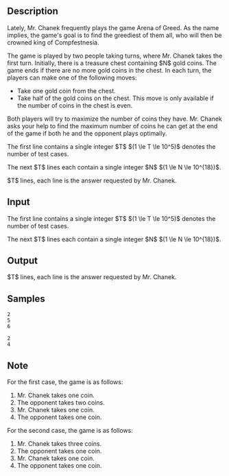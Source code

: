 ## Description

<div><p>Lately, Mr. Chanek frequently plays the game <span class="tex-font-style-bf">Arena of Greed</span>. As the name implies, the game's goal is to find the greediest of them all, who will then be crowned king of Compfestnesia.</p><p>The game is played by two people taking turns, where Mr. Chanek takes the first turn. Initially, there is a treasure chest containing $N$ gold coins. The game ends if there are no more gold coins in the chest. In each turn, the players can make one of the following moves:</p><ul> <li> Take one gold coin from the chest. </li><li> Take half of the gold coins on the chest. This move is only available if the number of coins in the chest is even. </li></ul><p>Both players will try to maximize the number of coins they have. Mr. Chanek asks your help to find the maximum number of coins he can get at the end of the game if both he and the opponent plays optimally.</p></div><div class="input-specification"><p>The first line contains a single integer $T$ $(1 \le T \le 10^5)$ denotes the number of test cases.</p><p>The next $T$ lines each contain a single integer $N$ $(1 \le N \le 10^{18})$.</p></div><div class="output-specification"><p>$T$ lines, each line is the answer requested by Mr. Chanek.</p></div>

## Input

<p>The first line contains a single integer $T$ $(1 \le T \le 10^5)$ denotes the number of test cases.</p><p>The next $T$ lines each contain a single integer $N$ $(1 \le N \le 10^{18})$.</p>

## Output

<p>$T$ lines, each line is the answer requested by Mr. Chanek.</p>

## Samples

```input1
2
5
6
```

```output1
2
4
```




## Note

<p>For the first case, the game is as follows: </p><ol> <li> Mr. Chanek takes one coin. </li><li> The opponent takes two coins. </li><li> Mr. Chanek takes one coin. </li><li> The opponent takes one coin. </li></ol><p>For the second case, the game is as follows: </p><ol> <li> Mr. Chanek takes three coins. </li><li> The opponent takes one coin. </li><li> Mr. Chanek takes one coin. </li><li> The opponent takes one coin. </li></ol>
